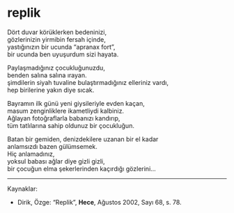 # replik  
  
Dört duvar körüklerken bedeninizi,  
gözlerinizin yirmibin fersah içinde,  
yastığınızın bir ucunda “apranax fort”,  
bir ucunda ben uyuşurdum sizi hayata.  
  
Paylaşmadığınız çocukluğunuzdu,  
benden salına salına ırayan.  
şimdilerin siyah tuvaline bulaştırmadığınız elleriniz vardı,  
hep birilerine yakın diye sıcak.  
  
Bayramın ilk günü yeni giysileriyle evden kaçan,  
masum zenginliklere ikametliydi kalbiniz.  
Ağlayan fotoğraflarla babanızı kandırıp,  
tüm tatlılarına sahip oldunuz bir çocukluğun.  
  
Batan bir gemiden, denizdekilere uzanan bir el kadar  
anlamsızdı bazen gülümsemek.  
Hiç anlamadınız,  
yoksul babası ağlar diye gizli gizli,  
bir çocuğun elma şekerlerinden kaçırdığı gözlerini...

---
Kaynaklar:

- Dirik, Özge: “Replik”, **Hece**, Ağustos 2002, Sayı 68, s. 78.
